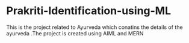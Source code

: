 # Prakriti-Identification-using-ML

This is the project related to Ayurveda which conatins the details of the ayurveda .The project is created using AIML and MERN